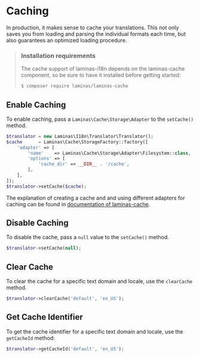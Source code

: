 # Caching

In production, it makes sense to cache your translations. This not only saves
you from loading and parsing the individual formats each time, but also
guarantees an optimized loading procedure.

> ### Installation requirements
>
> The cache support of laminas-i18n depends on the laminas-cache component, so
> be sure to have it installed before getting started:
>
> ```bash
> $ composer require laminas/laminas-cache
> ```

## Enable Caching

To enable caching, pass a `Laminas\Cache\Storage\Adapter` to the `setCache()`
method.

```php
$translator = new Laminas\I18n\Translator\Translator();
$cache      = Laminas\Cache\StorageFactory::factory([
    'adapter' => [
        'name'    => Laminas\Cache\Storage\Adapter\Filesystem::class,
        'options' => [
            'cache_dir' => __DIR__ . '/cache',
        ],
    ],
]);
$translator->setCache($cache);
```

The explanation of creating a cache and and using different adapters for caching
can be found in [documentation of laminas-cache](https://docs.laminas.dev/laminas-cache/).

## Disable Caching

To disable the cache, pass a `null` value to the `setCache()` method.

```php
$translator->setCache(null);
```

## Clear Cache

To clear the cache for a specific text domain and locale, use the `clearCache`
method.

```php
$translator->clearCache('default', 'en_US');
```

## Get Cache Identifier

To get the cache identifier for a specific text domain and locale, use the
`getCacheId`  method:

```php
$translator->getCacheId('default', 'en_US');
```
